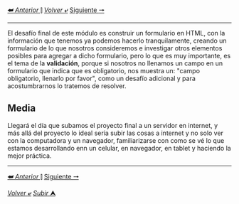 [**&#11176;** _Anterior_ &#11007;](/desarrolloDePaginasWeb/README.md "Desarrollo de ")
[_Volver_ **&ldca;**](/desarrolloDePaginasWeb/README.md "Regresar a página Principal")
[Siguiente **&#129042;**](/desarrolloDePaginasWeb/02ElementosMultimediales.md)

---

El desafío final de este módulo es construir un formulario en HTML, con la información que tenemos ya podemos hacerlo tranquilamente, creando un formulario de lo que nosotros consideremos e investigar otros elementos posibles para agregar a dicho formulario, pero lo que es muy importante, es el tema de la **validación**, porque si nosotros no llenamos un campo en un formulario que indica que es obligatorio, nos muestra un: "campo obligatorio, llenarlo por favor", como un desafío adicional y para acostumbrarnos lo tratemos de resolver.

## Media
Llegará el día que subamos el proyecto final a un servidor en internet, y más allá del proyecto lo ideal sería subir las cosas a internet y no solo ver con la computadora y un navegador, familiarizarse con como se vé lo que estamos desarrollando enn un celular, en navegador, en tablet y haciendo la mejor práctica.


---

[**&#11176;** _Anterior_ &#11007;](/)
[Siguiente **&#129042;**](/)

[_Volver_ **&ldca;**](/ "Regresar a página Principal")
[_Subir_ **&#11165;**](# "Ir al título")
